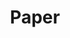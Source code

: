 ---
title: "Paper"
description: "Paper Recommendation"
slug: "paper"
image: "background.jpg"
style:
    background: "#2a9d8f"
    color: "#fff"
---